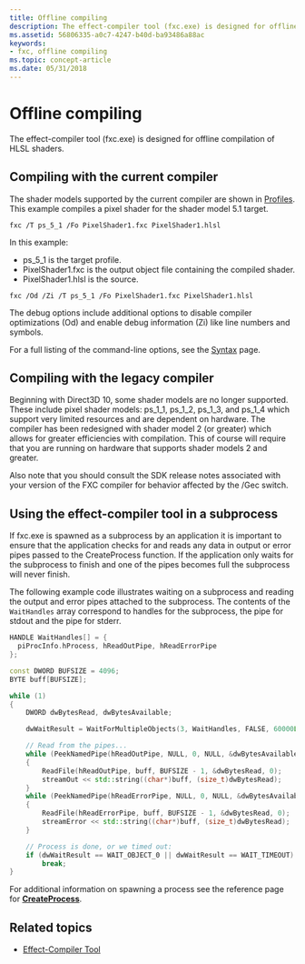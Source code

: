 ```yaml
---
title: Offline compiling
description: The effect-compiler tool (fxc.exe) is designed for offline compilation of HLSL shaders.
ms.assetid: 56806335-a0c7-4247-b40d-ba93486a88ac
keywords:
- fxc, offline compiling
ms.topic: concept-article
ms.date: 05/31/2018
---
```


# Offline compiling

The effect-compiler tool (fxc.exe) is designed for offline compilation of HLSL shaders.

## Compiling with the current compiler

The shader models supported by the current compiler are shown in [Profiles](dx-graphics-tools-fxc-syntax.md). This example compiles a pixel shader for the shader model 5.1 target.

```
fxc /T ps_5_1 /Fo PixelShader1.fxc PixelShader1.hlsl
```

In this example:

-   ps\_5\_1 is the target profile.
-   PixelShader1.fxc is the output object file containing the compiled shader.
-   PixelShader1.hlsl is the source.

```
fxc /Od /Zi /T ps_5_1 /Fo PixelShader1.fxc PixelShader1.hlsl
```

The debug options include additional options to disable compiler optimizations (Od) and enable debug information (Zi) like line numbers and symbols.

For a full listing of the command-line options, see the [Syntax](dx-graphics-tools-fxc-syntax.md) page.

## Compiling with the legacy compiler

Beginning with Direct3D 10, some shader models are no longer supported. These include pixel shader models: ps\_1\_1, ps\_1\_2, ps\_1\_3, and ps\_1\_4 which support very limited resources and are dependent on hardware. The compiler has been redesigned with shader model 2 (or greater) which allows for greater efficiencies with compilation. This of course will require that you are running on hardware that supports shader models 2 and greater.

Also note that you should consult the SDK release notes associated with your version of the FXC compiler for behavior affected by the /Gec switch.

## Using the effect-compiler tool in a subprocess

If fxc.exe is spawned as a subprocess by an application it is important to ensure that the application checks for and reads any data in output or error pipes passed to the CreateProcess function. If the application only waits for the subprocess to finish and one of the pipes becomes full the subprocess will never finish.

The following example code illustrates waiting on a subprocess and reading the output and error pipes attached to the subprocess. The contents of the `WaitHandles` array correspond to handles for the subprocess, the pipe for stdout and the pipe for stderr.

```cpp
HANDLE WaitHandles[] = {
  piProcInfo.hProcess, hReadOutPipe, hReadErrorPipe
};

const DWORD BUFSIZE = 4096;
BYTE buff[BUFSIZE];

while (1)
{
    DWORD dwBytesRead, dwBytesAvailable;

    dwWaitResult = WaitForMultipleObjects(3, WaitHandles, FALSE, 60000L);

    // Read from the pipes...
    while (PeekNamedPipe(hReadOutPipe, NULL, 0, NULL, &dwBytesAvailable, NULL) && dwBytesAvailable)
    {
        ReadFile(hReadOutPipe, buff, BUFSIZE - 1, &dwBytesRead, 0);
        streamOut << std::string((char*)buff, (size_t)dwBytesRead);
    }
    while (PeekNamedPipe(hReadErrorPipe, NULL, 0, NULL, &dwBytesAvailable, NULL) && dwBytesAvailable)
    {
        ReadFile(hReadErrorPipe, buff, BUFSIZE - 1, &dwBytesRead, 0);
        streamError << std::string((char*)buff, (size_t)dwBytesRead);
    }

    // Process is done, or we timed out:
    if (dwWaitResult == WAIT_OBJECT_0 || dwWaitResult == WAIT_TIMEOUT)
        break;
}
```

For additional information on spawning a process see the reference page for [**CreateProcess**](/windows/desktop/api/processthreadsapi/nf-processthreadsapi-createprocessa).

## Related topics

* [Effect-Compiler Tool](fxc.md)

